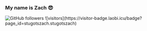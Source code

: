 ### My name is Zach 😎
<img alt="GitHub followers" src="https://img.shields.io/github/followers/stugotszach?label=Follow%20me&style=for-the-badge">
![visitors](https://visitor-badge.laobi.icu/badge?page_id=stugotszach.stugotszach)

